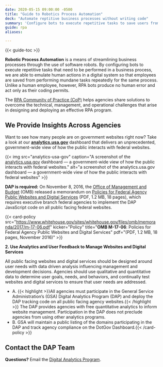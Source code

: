 ```yaml
---
date: 2020-05-15 09:00:00 -0500
title: "Guide to Robotics Process Automation"
deck: "Automate reptitive business processes without writing code"
summary: 'Configure bots to execute repetitive tasks to save users from performing mundane tasks repeatedly for the same process.'
guide: rpa
aliases:

---
```

{{< guide-toc >}}

**Robotic Process Automation** is a means of streamlining business processes through the use of software robots. By configuring bots to execute repetitive tasks that need to be performed in a business process, we are able to emulate human actions in a digital system so that employees are saved from performing mundane tasks repeatedly for the same process. Unlike a human employee, however, RPA bots produce no human error and act only as their coding permits.

The [RPA Community of Practice (CoP)](https://digital.gov/communities/rpa/) helps agencies share solutions to overcome the technical, management, and operational challenges that arise in designing and deploying an effective RPA program.

## We Provide Insights Across Agencies

Want to see how many people are on government websites right now? Take a look at our [**analytics.usa.gov**](https://analytics.usa.gov/?=dg) dashboard that delivers an unprecedented, government-wide view of how the public interacts with federal websites.

{{< img src="analytics-usa-gov" caption="A screenshot of the [analytics.usa.gov](https://analytics.usa.gov?=dg) dashboard — a government-wide view of how the public interacts with federal websites." alt="a screenshot of the analytics.usa.gov dashboard — a government-wide view of how the public interacts with federal websites" >}}

**DAP is required:** On November 8, 2016, the [Office of Management and Budget](https://www.whitehouse.gov/omb/) (OMB) released a memorandum on [Policies for Federal Agency Public Websites and Digital Services](https://www.whitehouse.gov/sites/whitehouse.gov/files/omb/memoranda/2017/m-17-06.pdf) (PDF, 1.2 MB, 18 pages), which requires executive branch federal agencies to implement the DAP JavaScript code on all public facing federal websites. 

{{< card-policy src="https://www.whitehouse.gov/sites/whitehouse.gov/files/omb/memoranda/2017/m-17-06.pdf" kicker="Policy" title="**OMB M-17-06**: Policies for Federal Agency Public Websites and Digital Services" pdf="(PDF, 1.2 MB, 18 pages, November 2016)" >}}

**2. Use Analytics and User Feedback to Manage Websites and Digital Services**

All public facing websites and digital services should be designed around user needs with data driven analysis influencing management and development decisions. Agencies should use qualitative and quantitative data to determine user goals, needs, and behaviors, and continually test websites and digital services to ensure that user needs are addressed.

- A. {{< highlight >}}All agencies must participate in the General Service Administration’s (GSA) Digital Analytics Program (DAP) and deploy the DAP tracking code on all public facing agency websites.{{< /highlight >}} The DAP provides agencies with free quantitative analytics to inform website management. Participation in the DAP does not preclude agencies from using other analytics programs.
- B. GSA will maintain a public listing of the domains participating in the DAP and track agency compliance on the DotGov Dashboard.{{< /card-policy >}}

## Contact the DAP Team

**Questions?** Email the [Digital Analytics Program](mailto:dap@support.digitalgov.gov).

